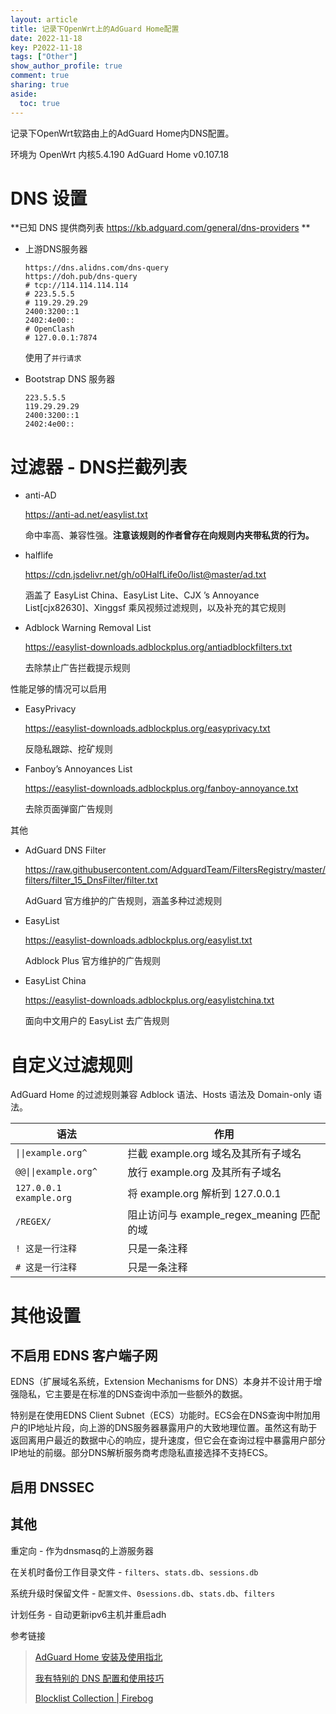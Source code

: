 ```yaml
---
layout: article
title: 记录下OpenWrt上的AdGuard Home配置
date: 2022-11-18
key: P2022-11-18
tags: ["Other"]
show_author_profile: true
comment: true
sharing: true
aside:
  toc: true
---
```


记录下OpenWrt软路由上的AdGuard Home内DNS配置。

<!--more-->

环境为 OpenWrt 内核5.4.190 AdGuard Home v0.107.18

# DNS 设置

**已知 DNS 提供商列表 <https://kb.adguard.com/general/dns-providers> **

- 上游DNS服务器

  ```
  https://dns.alidns.com/dns-query
  https://doh.pub/dns-query
  # tcp://114.114.114.114
  # 223.5.5.5
  # 119.29.29.29
  2400:3200::1
  2402:4e00::
  # OpenClash
  # 127.0.0.1:7874
  ```

  使用了`并行请求`

- Bootstrap DNS 服务器

  ```
  223.5.5.5
  119.29.29.29
  2400:3200::1
  2402:4e00::
  ```

# 过滤器 - DNS拦截列表

- anti-AD

  https://anti-ad.net/easylist.txt

  命中率高、兼容性强。**注意该规则的作者曾存在向规则内夹带私货的行为。**

- halflife

  https://cdn.jsdelivr.net/gh/o0HalfLife0o/list@master/ad.txt

  涵盖了 EasyList China、EasyList Lite、CJX ’s Annoyance List[cjx82630]、Xinggsf 乘风视频过滤规则，以及补充的其它规则

- Adblock Warning Removal List

  https://easylist-downloads.adblockplus.org/antiadblockfilters.txt

  去除禁止广告拦截提示规则

性能足够的情况可以启用

- EasyPrivacy

  https://easylist-downloads.adblockplus.org/easyprivacy.txt

  反隐私跟踪、挖矿规则

- Fanboy’s Annoyances List

  https://easylist-downloads.adblockplus.org/fanboy-annoyance.txt

  去除页面弹窗广告规则

其他

- AdGuard DNS Filter

  https://raw.githubusercontent.com/AdguardTeam/FiltersRegistry/master/filters/filter_15_DnsFilter/filter.txt

  AdGuard 官方维护的广告规则，涵盖多种过滤规则

- EasyList

  https://easylist-downloads.adblockplus.org/easylist.txt

  Adblock Plus 官方维护的广告规则

- EasyList China

  https://easylist-downloads.adblockplus.org/easylistchina.txt

  面向中文用户的 EasyList 去广告规则

# 自定义过滤规则

AdGuard Home 的过滤规则兼容 Adblock 语法、Hosts 语法及 Domain-only 语法。

| **语法**                | **作用**                                  |
| ----------------------- | ----------------------------------------- |
| `\|\|example.org^`      | 拦截 example.org 域名及其所有子域名       |
| `@@\|\|example.org^`    | 放行 example.org 及其所有子域名           |
| `127.0.0.1 example.org` | 将 example.org 解析到 127.0.0.1           |
| `/REGEX/`               | 阻止访问与 example_regex_meaning 匹配的域 |
| `! 这是一行注释`        | 只是一条注释                              |
| `# 这是一行注释`        | 只是一条注释                              |

# 其他设置

## 不启用 EDNS 客户端子网

EDNS（扩展域名系统，Extension Mechanisms for DNS）本身并不设计用于增强隐私，它主要是在标准的DNS查询中添加一些额外的数据。

特别是在使用EDNS Client Subnet（ECS）功能时。ECS会在DNS查询中附加用户的IP地址片段，向上游的DNS服务器暴露用户的大致地理位置。虽然这有助于返回离用户最近的数据中心的响应，提升速度，但它会在查询过程中暴露用户部分IP地址的前缀。部分DNS解析服务商考虑隐私直接选择不支持ECS。

## 启用 DNSSEC

## 其他

重定向 - 作为dnsmasq的上游服务器

在关机时备份工作目录文件 - `filters`、`stats.db`、`sessions.db`

系统升级时保留文件 - `配置文件`、`0sessions.db`、`stats.db`、`filters`

计划任务 - 自动更新ipv6主机并重启adh

参考链接

> [AdGuard Home 安装及使用指北](https://sspai.com/post/63088)
>
> [我有特别的 DNS 配置和使用技巧](https://blog.skk.moe/post/i-have-my-unique-dns-setup/)
>
> [Blocklist Collection | Firebog](https://firebog.net/)
